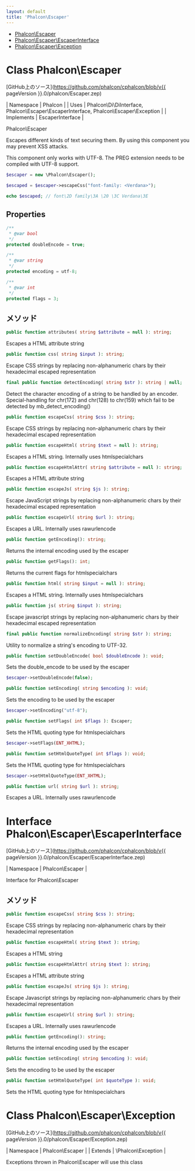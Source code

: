 ```yaml
---
layout: default
title: 'Phalcon\Escaper'
---
```


* [Phalcon\Escaper](#escaper)
* [Phalcon\Escaper\EscaperInterface](#escaper-escaperinterface)
* [Phalcon\Escaper\Exception](#escaper-exception)

<h1 id="escaper">Class Phalcon\Escaper</h1>

[GitHub上のソース](https://github.com/phalcon/cphalcon/blob/v{{ pageVersion }}.0/phalcon/Escaper.zep)

| Namespace  | Phalcon | | Uses       | Phalcon\Di\DiInterface, Phalcon\Escaper\EscaperInterface, Phalcon\Escaper\Exception | | Implements | EscaperInterface |

Phalcon\Escaper

Escapes different kinds of text securing them. By using this component you may prevent XSS attacks.

This component only works with UTF-8. The PREG extension needs to be compiled with UTF-8 support.

```php
$escaper = new \Phalcon\Escaper();

$escaped = $escaper->escapeCss("font-family: <Verdana>");

echo $escaped; // font\2D family\3A \20 \3C Verdana\3E
```


## Properties
```php
/**
 * @var bool
 */
protected doubleEncode = true;

/**
 * @var string
 */
protected encoding = utf-8;

/**
 * @var int
 */
protected flags = 3;

```

## メソッド

```php
public function attributes( string $attribute = null ): string;
```
Escapes a HTML attribute string


```php
public function css( string $input ): string;
```
Escape CSS strings by replacing non-alphanumeric chars by their hexadecimal escaped representation


```php
final public function detectEncoding( string $str ): string | null;
```
Detect the character encoding of a string to be handled by an encoder. Special-handling for chr(172) and chr(128) to chr(159) which fail to be detected by mb_detect_encoding()


```php
public function escapeCss( string $css ): string;
```
Escape CSS strings by replacing non-alphanumeric chars by their hexadecimal escaped representation


```php
public function escapeHtml( string $text = null ): string;
```
Escapes a HTML string. Internally uses htmlspecialchars


```php
public function escapeHtmlAttr( string $attribute = null ): string;
```
Escapes a HTML attribute string


```php
public function escapeJs( string $js ): string;
```
Escape JavaScript strings by replacing non-alphanumeric chars by their hexadecimal escaped representation


```php
public function escapeUrl( string $url ): string;
```
Escapes a URL. Internally uses rawurlencode


```php
public function getEncoding(): string;
```
Returns the internal encoding used by the escaper


```php
public function getFlags(): int;
```
Returns the current flags for htmlspecialchars


```php
public function html( string $input = null ): string;
```
Escapes a HTML string. Internally uses htmlspecialchars


```php
public function js( string $input ): string;
```
Escape javascript strings by replacing non-alphanumeric chars by their hexadecimal escaped representation


```php
final public function normalizeEncoding( string $str ): string;
```
Utility to normalize a string's encoding to UTF-32.


```php
public function setDoubleEncode( bool $doubleEncode ): void;
```
Sets the double_encode to be used by the escaper

```php
$escaper->setDoubleEncode(false);
```


```php
public function setEncoding( string $encoding ): void;
```
Sets the encoding to be used by the escaper

```php
$escaper->setEncoding("utf-8");
```


```php
public function setFlags( int $flags ): Escaper;
```
Sets the HTML quoting type for htmlspecialchars

```php
$escaper->setFlags(ENT_XHTML);
```


```php
public function setHtmlQuoteType( int $flags ): void;
```
Sets the HTML quoting type for htmlspecialchars

```php
$escaper->setHtmlQuoteType(ENT_XHTML);
```


```php
public function url( string $url ): string;
```
Escapes a URL. Internally uses rawurlencode




<h1 id="escaper-escaperinterface">Interface Phalcon\Escaper\EscaperInterface</h1>

[GitHub上のソース](https://github.com/phalcon/cphalcon/blob/v{{ pageVersion }}.0/phalcon/Escaper/EscaperInterface.zep)

| Namespace  | Phalcon\Escaper |

Interface for Phalcon\Escaper


## メソッド

```php
public function escapeCss( string $css ): string;
```
Escape CSS strings by replacing non-alphanumeric chars by their hexadecimal representation


```php
public function escapeHtml( string $text ): string;
```
Escapes a HTML string


```php
public function escapeHtmlAttr( string $text ): string;
```
Escapes a HTML attribute string


```php
public function escapeJs( string $js ): string;
```
Escape Javascript strings by replacing non-alphanumeric chars by their hexadecimal representation


```php
public function escapeUrl( string $url ): string;
```
Escapes a URL. Internally uses rawurlencode


```php
public function getEncoding(): string;
```
Returns the internal encoding used by the escaper


```php
public function setEncoding( string $encoding ): void;
```
Sets the encoding to be used by the escaper


```php
public function setHtmlQuoteType( int $quoteType ): void;
```
Sets the HTML quoting type for htmlspecialchars




<h1 id="escaper-exception">Class Phalcon\Escaper\Exception</h1>

[GitHub上のソース](https://github.com/phalcon/cphalcon/blob/v{{ pageVersion }}.0/phalcon/Escaper/Exception.zep)

| Namespace  | Phalcon\Escaper | | Extends    | \Phalcon\Exception |

Exceptions thrown in Phalcon\Escaper will use this class
